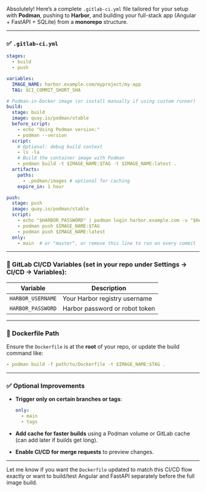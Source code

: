 Absolutely! Here’s a complete `.gitlab-ci.yml` file tailored for your setup with **Podman**, pushing to **Harbor**, and building your full-stack app (Angular + FastAPI + SQLite) from a **monorepo** structure.

---

### ✅ `.gitlab-ci.yml`

```yaml
stages:
  - build
  - push

variables:
  IMAGE_NAME: harbor.example.com/myproject/my-app
  TAG: $CI_COMMIT_SHORT_SHA

# Podman-in-Docker image (or install manually if using custom runner)
build:
  stage: build
  image: quay.io/podman/stable
  before_script:
    - echo "Using Podman version:"
    - podman --version
  script:
    # Optional: debug build context
    - ls -la
    # Build the container image with Podman
    - podman build -t $IMAGE_NAME:$TAG -t $IMAGE_NAME:latest .
  artifacts:
    paths:
      - .podman/images # optional for caching
    expire_in: 1 hour

push:
  stage: push
  image: quay.io/podman/stable
  script:
    - echo "$HARBOR_PASSWORD" | podman login harbor.example.com -u "$HARBOR_USERNAME" --password-stdin
    - podman push $IMAGE_NAME:$TAG
    - podman push $IMAGE_NAME:latest
  only:
    - main  # or "master", or remove this line to run on every commit
```

---

### 🔐 GitLab CI/CD Variables (set in your repo under Settings → CI/CD → Variables):

| Variable           | Description                   |
|--------------------|-------------------------------|
| `HARBOR_USERNAME`  | Your Harbor registry username |
| `HARBOR_PASSWORD`  | Harbor password or robot token|

---

### 🧱 Dockerfile Path

Ensure the `Dockerfile` is at the **root** of your repo, or update the build command like:

```yaml
- podman build -f path/to/Dockerfile -t $IMAGE_NAME:$TAG .
```

---

### ✅ Optional Improvements

- **Trigger only on certain branches or tags**:
  ```yaml
  only:
    - main
    - tags
  ```

- **Add cache for faster builds** using a Podman volume or GitLab cache (can add later if builds get long).

- **Enable CI/CD for merge requests** to preview changes.

---

Let me know if you want the `Dockerfile` updated to match this CI/CD flow exactly or want to build/test Angular and FastAPI separately before the full image build.
